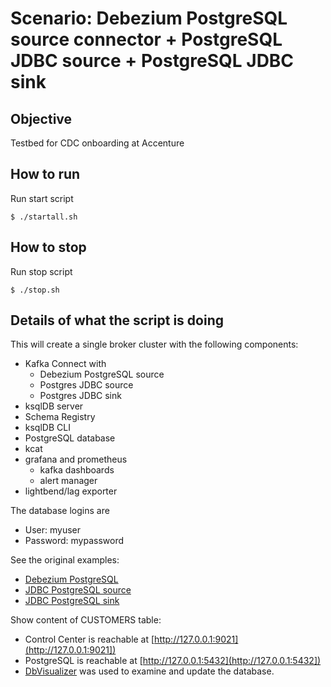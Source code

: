 # Scenario: Debezium PostgreSQL source connector + PostgreSQL JDBC source + PostgreSQL JDBC sink



## Objective

Testbed for CDC onboarding at Accenture

## How to run

Run start script

```
$ ./startall.sh
```
## How to stop
Run stop script
```
$ ./stop.sh
```

##  Details of what the script is doing

This will create a single broker cluster with the following components:
- Kafka Connect with
  - Debezium PostgreSQL source
  - Postgres JDBC source
  - Postgres JDBC sink
- ksqlDB server
- Schema Registry
- ksqlDB CLI
- PostgreSQL database
- kcat
- grafana and prometheus
  - kafka dashboards
  - alert manager
- lightbend/lag exporter

The database logins are
- User: myuser
- Password: mypassword

See the original examples: 
- [Debezium PostgreSQL](../../connect/connect-debezium-postgresql-source)
- [JDBC PostgreSQL source](../../connect/connect-jdbc-postgresql-source)
- [JDBC PostgreSQL sink](../../connect/connect-jdbc-postgresql-sink)

Show content of CUSTOMERS table:


- Control Center is reachable at [http://127.0.0.1:9021](http://127.0.0.1:9021])
- PostgreSQL is reachable at [http://127.0.0.1:5432](http://127.0.0.1:5432])
- [DbVisualizer](https://www.dbvis.com) was used to examine and update the database.

